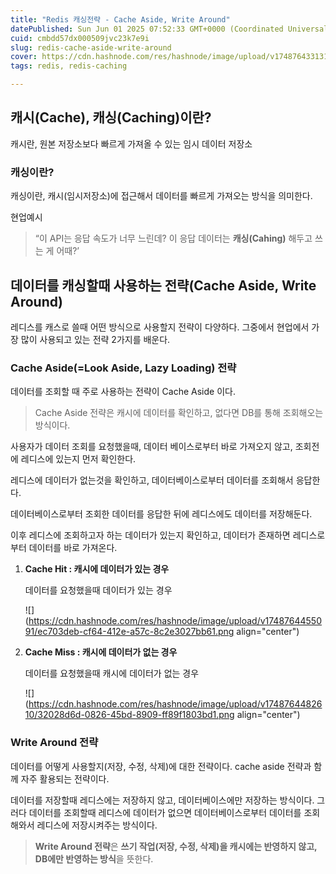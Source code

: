 ```yaml
---
title: "Redis 캐싱전략 - Cache Aside, Write Around"
datePublished: Sun Jun 01 2025 07:52:33 GMT+0000 (Coordinated Universal Time)
cuid: cmbdd57dx000509jvc23k7e9i
slug: redis-cache-aside-write-around
cover: https://cdn.hashnode.com/res/hashnode/image/upload/v1748764331311/75197ce5-3ce6-4da9-a113-e24635bd3d6c.png
tags: redis, redis-caching

---
```


## 캐시(Cache), 캐싱(Caching)이란?

캐시란, 원본 저장소보다 빠르게 가져올 수 있는 임시 데이터 저장소

### 캐싱이란?

캐싱이란, 캐시(임시저장소)에 접근해서 데이터를 빠르게 가져오는 방식을 의미한다.

현업예시

> “이 API는 응답 속도가 너무 느린데? 이 응답 데이터는 **캐싱(Cahing)** 해두고 쓰는 게 어때?’

## 데이터를 캐싱할때 사용하는 전략(Cache Aside, Write Around)

레디스를 캐스로 쓸때 어떤 방식으로 사용할지 전략이 다양하다. 그중에서 현업에서 가장 많이 사용되고 있는 전략 2가지를 배운다.

### Cache Aside(=Look Aside, Lazy Loading) 전략

데이터를 조회할 때 주로 사용하는 전략이 Cache Aside 이다.

> Cache Aside 전략은 캐시에 데이터를 확인하고, 없다면 DB를 통해 조회해오는 방식이다.

사용자가 데이터 조회를 요청했을때, 데이터 베이스로부터 바로 가져오지 않고, 조회전에 레디스에 있는지 먼저 확인한다.

레디스에 데이터가 없는것을 확인하고, 데이터베이스로부터 데이터를 조회해서 응답한다.

데이터베이스로부터 조회한 데이터를 응답한 뒤에 레디스에도 데이터를 저장해둔다.

이후 레디스에 조회하고자 하는 데이터가 있는지 확인하고, 데이터가 존재하면 레디스로부터 데이터를 바로 가져온다.

1. **Cache Hit : 캐시에 데이터가 있는 경우**
    
    데이터를 요청했을때 데이터가 있는 경우
    
    ![](https://cdn.hashnode.com/res/hashnode/image/upload/v1748764455091/ec703deb-cf64-412e-a57c-8c2e3027bb61.png align="center")
    
2. **Cache Miss : 캐시에 데이터가 없는 경우**
    
    데이터를 요청했을때 캐시에 데이터가 없는 경우
    
    ![](https://cdn.hashnode.com/res/hashnode/image/upload/v1748764482610/32028d6d-0826-45bd-8909-ff89f1803bd1.png align="center")
    

### Write Around 전략

데이터를 어떻게 사용할지(저장, 수정, 삭제)에 대한 전략이다. cache aside 전략과 함께 자주 활용되는 전략이다.

데이터를 저장할때 레디스에는 저장하지 않고, 데이터베이스에만 저장하는 방식이다. 그러다 데이터를 조회할때 레디스에 데이터가 없으면 데이터베이스로부터 데이터를 조회해와서 레디스에 저장시켜주는 방식이다.

> **Write Around 전략**은 **쓰기 작업(저장, 수정, 삭제)을 캐시에는 반영하지 않고, DB에만 반영하는 방식**을 뜻한다.